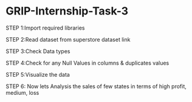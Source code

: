 # GRIP-Internship-Task-3

STEP 1:Import required libraries

STEP 2:Read dataset from superstore dataset link

STEP 3:Check Data types

STEP 4:Check for any Null Values in columns & duplicates values

STEP 5:Visualize the data

STEP 6: Now lets Analysis the sales of few states in terms of high profit, medium, loss
